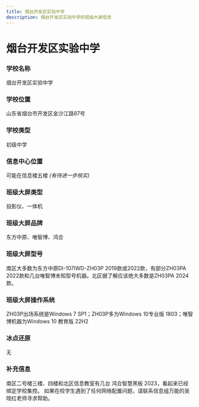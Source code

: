 ```yaml
---
title: 烟台开发区实验中学
description: 烟台开发区实验中学的班级大屏信息
---
```


# 烟台开发区实验中学

### 学校名称

烟台开发区实验中学

### 学校位置
山东省烟台市开发区金沙江路87号

### 学校类型

初级中学

### 信息中心位置

可能在信息楼五楼 _(有待进一步核实)_

### 班级大屏类型

投影仪、一体机

### 班级大屏品牌

东方中原、唯智博、鸿合

### 班级大屏型号

南区大多数为东方中原DI-107IWD-ZH03P 2019款或2022款，有部分ZH03PA 2022款和几台唯智博未知型号机器。北区据了解应该绝大多数是ZH03PA 2024款。

### 班级大屏操作系统

ZH03P出场系统是Windows 7 SP1；ZH03P多为Windows 10专业版 1803；唯智博机器为Windows 10 教育版 22H2

### 冰点还原

无

### 补充信息

南区二号楼三楼、四楼和北区信息教室有几台 鸿合智慧黑板 2023，看起来已经绑定学校集控。
如果在校学生遇到了任何网络配置问题，请联系信息组万能的吴晓红老师寻求帮助。